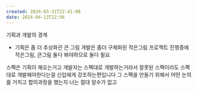 ```yaml
---
created: 2024-03-31T22:41:00
date: 2024-04-13T22:56
---
```

기획과 개발의 경계
- 기획은 좀 더 추상화괸 큰 그림 개발은 좀더 구체화된 작은그림
프로젝트 진행중에 작은그림, 큰그림 둘다 봐야하므로 둘다 필요

스팩은 기획이 해오는거고
개발자는 스팩대로 개발하는거라서
잘못된 스팩이라도 스팩대로 개발해야한다는걸 신입에게 강조하는편입니다
그 스팩을 만들기 위해서 어떤 논의를 거치고 합의과정을 했는지 너는 절대 알수가 없고
